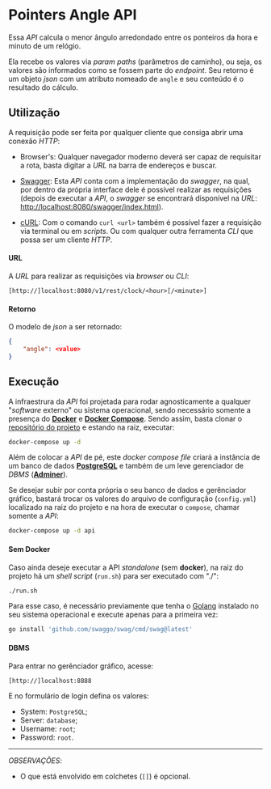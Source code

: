 # Pointers Angle API

Essa _API_ calcula o menor ângulo arredondado entre os ponteiros da hora e minuto de um relógio.

Ela recebe os valores via _param paths_ (parâmetros de caminho), ou seja, os valores são informados como se fossem parte do _endpoint_. Seu retorno é um objeto _json_ com um atributo nomeado de `angle` e seu conteúdo é o resultado do cálculo.

## Utilização

A requisição pode ser feita por qualquer cliente que consiga abrir uma conexão _HTTP_:

- Browser's: Qualquer navegador moderno deverá ser capaz de requisitar a rota, basta digitar a _URL_ na barra de endereços e buscar.

- [Swagger](https://swagger.io/): Esta _API_ conta com a implementação do _swagger_, na qual, por dentro da própria interface dele é possível realizar as requisições (depois de executar a _API_, o _swagger_ se encontrará disponível na _URL_: <http://localhost:8080/swagger/index.html>).

- [cURL](https://curl.se/): Com o comando `curl <url>` também é possível fazer a requisição via terminal ou em _scripts_. Ou com qualquer outra ferramenta _CLI_ que possa ser um cliente _HTTP_.

#### URL

A _URL_ para realizar as requisições via _browser_ ou _CLI_:

```
[http://]localhost:8080/v1/rest/clock/<hour>[/<minute>]
```

#### Retorno

O modelo de _json_ a ser retornado:

```json
{
	"angle": <value>
}
```

## Execução

A infraestrura da _API_ foi projetada para rodar agnosticamente a qualquer "_software_ externo" ou sistema operacional, sendo necessário somente a presença do [**Docker**](https://www.docker.com/) e [**Docker Compose**](https://docs.docker.com/compose/). Sendo assim, basta clonar o [repositório do projeto](https://github.com/rhuanpk/pointers-angle) e estando na raiz, executar:

```sh
docker-compose up -d
```

Além de colocar a _API_ de pé, este _docker compose file_ criará a instância de um banco de dados [**PostgreSQL**](https://www.postgresql.org/) e também de um leve gerenciador de _DBMS_ ([**Adminer**](https://www.adminer.org/)).

Se desejar subir por conta própria o seu banco de dados e gerênciador gráfico, bastará trocar os valores do arquivo de configuração (`config.yml`) localizado na raiz do projeto e na hora de executar o `compose`, chamar somente a _API_:

```sh
docker-compose up -d api
```

#### Sem Docker

Caso ainda deseje executar a API _standalone_ (sem **docker**), na raiz do projeto há um _shell script_ (`run.sh`) para ser executado com "./":

```sh
./run.sh
```

Para esse caso, é necessário previamente que tenha o [Golang](https://go.dev/) instalado no seu sistema operacional e execute apenas para a primeira vez:

```sh
go install 'github.com/swaggo/swag/cmd/swag@latest'
```

#### DBMS

Para entrar no gerênciador gráfico, acesse:

```
[http://]localhost:8888
```

E no formulário de login defina os valores:

- System: `PostgreSQL`;
- Server: `database`;
- Username: `root`;
- Password: `root`.

---

_OBSERVAÇÕES_:

- O que está envolvido em colchetes (`[]`) é opcional.
